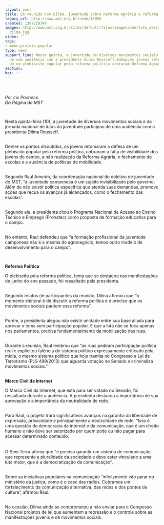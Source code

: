 ```yaml
---
layout: post
title: Em reunião com Dilma, juventude cobra Reforma Agrária e reforma política
legacy_url: http://www.mst.org.br/node/15958
created: 1397229349
images: http://www.mst.org.br/sites/default/files/imagecache/foto_destaque/reuniao
  dilma.jpg
video: ''
tags:
- menu:projeto popular
type: news
support_line: Nesta quinta, a juventude de diversos movimentos sociais participou
  de uma audiência com a presidenta Dilma Rousseff.&nbsp;Os jovens retomaram a defesa
  de um plebiscito popular pela reforma política cobraram Reforma Agrária.
section: 
hat: ''
---
```

<p><em><img style="margin: 10px;" src="http://www.mst.org.br/sites/default/files/reuniao%20dilma_0.jpg" alt=""><br></em></p><p><em>Por Iris Pacheco<br>Da Página do MST</em></p><p>&nbsp;</p><p>Nesta quinta-feira (10), a juventude de diversos movimentos sociais e da jornada nacional de lutas da juventude participou de uma audiência com a presidenta Dilma Rousseff.</p><p><br>Dentre os pontos discutidos, os jovens retomaram a defesa de um plebiscito popular pela reforma política, cobraram a falta de visibilidade dos jovens do campo, a não realização da Reforma Agrária, o fechamento de escolas e a ausência de políticas de mobilidade.</p><p><br>Segundo Raul Amorim, da coordenação nacional do coletivo de juventude do MST, “a juventude camponesa é um sujeito invisibilizado pelo governo. Além de não existir política específica que atenda suas demandas, promove ações que recua os avanços já alcançados, como o fechamento das escolas”.</p><p><br>Segundo ele, a presidenta citou o Programa Nacional de Acesso ao Ensino Técnico e Emprego (Pronatec) como proposta de formação educativa para o campo.</p><p><br>No entanto, Raul defendeu que “a formação profissional da juventude camponesa não é a mesma do agronegócio, temos outro modelo de desenvolvimento para o campo”.</p><p>&nbsp;</p><p><strong>Reforma Política</strong></p><p>O plebiscito pela reforma política, tema que se destacou nas manifestações de junho do ano passado, foi ressaltado pela presidenta.</p><p><br>Segundo relatos de participantes da reunião, Dilma afirmou que “o momento eleitoral é de discutir a reforma política e é preciso que os movimentos sociais pautem essa reforma”.</p><p><br>Porém, a presidenta alegou não existir unidade entre sua base aliada para aprovar o tema sem participação popular. E que a luta não se foca apenas nos parlamentos, precisa fundamentalmente da mobilização das ruas.</p><p><br>Durante a reunião, Raul lembrou que “as ruas pediram participação política real e explicitou falência do sistema político expressamente criticado pela mídia, o mesmo sistema político que hoje tramita no Congresso a Lei de Terrorismo (PLS 499/2013) que aguarda votação no Senado e criminaliza movimentos sociais.”</p><p><br><strong>Marco Civil da Internet</strong></p><p>O Marco Civil da Internet, que está para ser votado no Senado, foi ressaltado durante a audiência. A presidenta destacou a importância de sua aprovação e a importância da neutralidade de rede.</p><p><br>Para Raul, o projeto trará significativos avanços na garantia da liberdade de expressão, privacidade e principalmente a neutralidade de rede. “Isso é uma questão de democracia da internet e da comunicação, que é um direito humano e não deve ser setorizado por quem pode ou não pagar para acessar determinado conteúdo. <br><br><br>O Sem Terra afirma que "é preciso garantir um sistema de comunicação que represente a pluralidade da sociedade e deve estar vinculado a uma luta maior, que é a democratização da comunicação”.</p><p><br>Sobre as iniciativas populares na comunicação “infelizmente vão parar no ministério da justiça, como é o caso das rádios. Cobramos um fortalecimento da comunicação alternativa, das redes e dos pontos de cultura”, afirmou Raul.</p><p><br>Na ocasião, Dilma ainda se comprometeu a não enviar para o Congresso Nacional projetos de lei que aumentem a repressão e o controle sobre as manifestações juvenis e de movimentos sociais.</p><p>&nbsp;</p><p>&nbsp;</p><div>&nbsp;</div>
